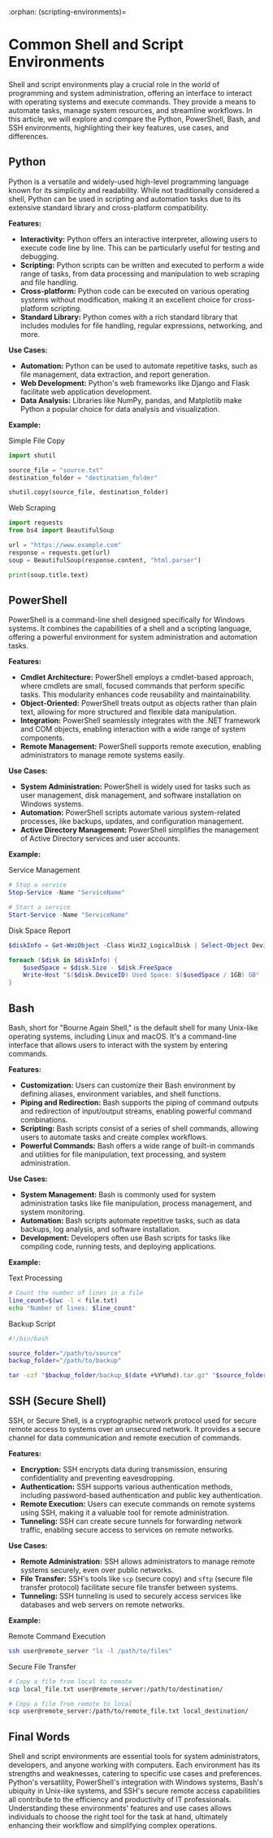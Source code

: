 :orphan:
(scripting-environments)=

# Common Shell and Script Environments

Shell and script environments play a crucial role in the world of programming and system administration, offering an interface to interact with operating systems and execute commands. They provide a means to automate tasks, manage system resources, and streamline workflows. In this article, we will explore and compare the Python, PowerShell, Bash, and SSH environments, highlighting their key features, use cases, and differences.

## Python
Python is a versatile and widely-used high-level programming language known for its simplicity and readability. While not traditionally considered a shell, Python can be used in scripting and automation tasks due to its extensive standard library and cross-platform compatibility.

**Features:**
- **Interactivity:** Python offers an interactive interpreter, allowing users to execute code line by line. This can be particularly useful for testing and debugging.
- **Scripting:** Python scripts can be written and executed to perform a wide range of tasks, from data processing and manipulation to web scraping and file handling.
- **Cross-platform:** Python code can be executed on various operating systems without modification, making it an excellent choice for cross-platform scripting.
- **Standard Library:** Python comes with a rich standard library that includes modules for file handling, regular expressions, networking, and more.

**Use Cases:**
- **Automation:** Python can be used to automate repetitive tasks, such as file management, data extraction, and report generation.
- **Web Development:** Python's web frameworks like Django and Flask facilitate web application development.
- **Data Analysis:** Libraries like NumPy, pandas, and Matplotlib make Python a popular choice for data analysis and visualization.

**Example:**

Simple File Copy
```python
import shutil

source_file = "source.txt"
destination_folder = "destination_folder"

shutil.copy(source_file, destination_folder)
```

Web Scraping
```python
import requests
from bs4 import BeautifulSoup

url = "https://www.example.com"
response = requests.get(url)
soup = BeautifulSoup(response.content, "html.parser")

print(soup.title.text)
```

## PowerShell
PowerShell is a command-line shell designed specifically for Windows systems. It combines the capabilities of a shell and a scripting language, offering a powerful environment for system administration and automation tasks.

**Features:**
- **Cmdlet Architecture:** PowerShell employs a cmdlet-based approach, where cmdlets are small, focused commands that perform specific tasks. This modularity enhances code reusability and maintainability.
- **Object-Oriented:** PowerShell treats output as objects rather than plain text, allowing for more structured and flexible data manipulation.
- **Integration:** PowerShell seamlessly integrates with the .NET framework and COM objects, enabling interaction with a wide range of system components.
- **Remote Management:** PowerShell supports remote execution, enabling administrators to manage remote systems easily.

**Use Cases:**
- **System Administration:** PowerShell is widely used for tasks such as user management, disk management, and software installation on Windows systems.
- **Automation:** PowerShell scripts automate various system-related processes, like backups, updates, and configuration management.
- **Active Directory Management:** PowerShell simplifies the management of Active Directory services and user accounts.

**Example:**

Service Management
```powershell
# Stop a service
Stop-Service -Name "ServiceName"

# Start a service
Start-Service -Name "ServiceName"
```

Disk Space Report
```powershell
$diskInfo = Get-WmiObject -Class Win32_LogicalDisk | Select-Object DeviceID, Size, FreeSpace

foreach ($disk in $diskInfo) {
    $usedSpace = $disk.Size - $disk.FreeSpace
    Write-Host "$($disk.DeviceID) Used Space: $($usedSpace / 1GB) GB"
}
```

## Bash
Bash, short for "Bourne Again Shell," is the default shell for many Unix-like operating systems, including Linux and macOS. It's a command-line interface that allows users to interact with the system by entering commands.

**Features:**
- **Customization:** Users can customize their Bash environment by defining aliases, environment variables, and shell functions.
- **Piping and Redirection:** Bash supports the piping of command outputs and redirection of input/output streams, enabling powerful command combinations.
- **Scripting:** Bash scripts consist of a series of shell commands, allowing users to automate tasks and create complex workflows.
- **Powerful Commands:** Bash offers a wide range of built-in commands and utilities for file manipulation, text processing, and system administration.

**Use Cases:**
- **System Management:** Bash is commonly used for system administration tasks like file manipulation, process management, and system monitoring.
- **Automation:** Bash scripts automate repetitive tasks, such as data backups, log analysis, and software installation.
- **Development:** Developers often use Bash scripts for tasks like compiling code, running tests, and deploying applications.

**Example:**

Text Processing
```bash
# Count the number of lines in a file
line_count=$(wc -l < file.txt)
echo "Number of lines: $line_count"
```

Backup Script
```bash
#!/bin/bash

source_folder="/path/to/source"
backup_folder="/path/to/backup"

tar -czf "$backup_folder/backup_$(date +%Y%m%d).tar.gz" "$source_folder"
```

## SSH (Secure Shell)
SSH, or Secure Shell, is a cryptographic network protocol used for secure remote access to systems over an unsecured network. It provides a secure channel for data communication and remote execution of commands.

**Features:**
- **Encryption:** SSH encrypts data during transmission, ensuring confidentiality and preventing eavesdropping.
- **Authentication:** SSH supports various authentication methods, including password-based authentication and public key authentication.
- **Remote Execution:** Users can execute commands on remote systems using SSH, making it a valuable tool for remote administration.
- **Tunneling:** SSH can create secure tunnels for forwarding network traffic, enabling secure access to services on remote networks.

**Use Cases:**
- **Remote Administration:** SSH allows administrators to manage remote systems securely, even over public networks.
- **File Transfer:** SSH's tools like `scp` (secure copy) and `sftp` (secure file transfer protocol) facilitate secure file transfer between systems.
- **Tunneling:** SSH tunneling is used to securely access services like databases and web servers on remote networks.

**Example:** 

Remote Command Execution
```bash
ssh user@remote_server "ls -l /path/to/files"
```

Secure File Transfer
```bash
# Copy a file from local to remote
scp local_file.txt user@remote_server:/path/to/destination/

# Copy a file from remote to local
scp user@remote_server:/path/to/remote_file.txt local_destination/
```

## Final Words

Shell and script environments are essential tools for system administrators, developers, and anyone working with computers. Each environment has its strengths and weaknesses, catering to specific use cases and preferences. Python's versatility, PowerShell's integration with Windows systems, Bash's ubiquity in Unix-like systems, and SSH's secure remote access capabilities all contribute to the efficiency and productivity of IT professionals. Understanding these environments' features and use cases allows individuals to choose the right tool for the task at hand, ultimately enhancing their workflow and simplifying complex operations.